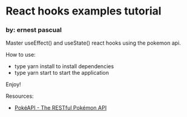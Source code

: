 # React hooks examples tutorial
### by: ernest pascual
Master useEffect() and useState() react hooks using the pokemon api.

How to use:
- type yarn install to install dependencies
- type yarn start to start the application

Enjoy!

Resources:
- [PokéAPI - The RESTful Pokémon API](https://pokeapi.co/)

